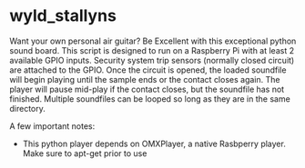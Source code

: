 # wyld_stallyns
Want your own personal air guitar? Be Excellent with this exceptional python sound board. This script is designed to run on a Raspberry Pi with at least 2 available GPIO inputs. Security system trip sensors (normally closed circuit) are attached to the GPIO.
Once the circuit is opened, the loaded soundfile will begin playing until the sample ends or the contact closes again. The player will pause mid-play if the contact closes, but the soundfile has not finished.
Multiple soundfiles can be looped so long as they are in the same directory.

A few important notes:
* This python player depends on OMXPlayer, a native Rasbperry player. Make sure to apt-get prior to use

